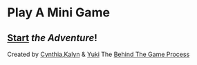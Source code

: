 # Play A Mini Game
## [Start](home.md) _the Adventure_!
Created by [Cynthia](https://github.com/cynthiah3224),[Kalyn](https://github.com/qiaolim0669) & [Yuki](https://github.com/yukiz3256)
The [Behind The Game Process](https://docs.google.com/drawings/d/1Z_mS0NX3yACxsScH2nHVJRYqxqFJadsnWLY2rAab5_g/edit)